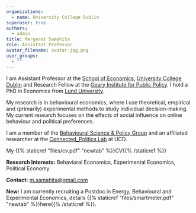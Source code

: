 ```yaml
---
organizations:
  - name: University College Dublin
superuser: true
authors:
  - admin
title: Margaret Samahita
role: Assistant Professor
avatar_filename: avatar.jpg.png
user_groups:
  - ""
---
```

I am Assistant Professor at the [School of Economics](https://www.ucd.ie/economics/), [University College Dublin](https://www.ucd.ie/) and Research Fellow at the [Geary Institute for Public Policy](https://www.ucd.ie/geary/). I hold a PhD in Economics from [Lund University](https://nek.lu.se/en).

My research is in behavioural economics, where I use theoretical, empirical and (primarily) experimental methods to study individual decision-making. My current research focuses on the effects of social influence on online behaviour and political preferences.

<!-- In particular, I focus on the effects of social norms, social influence, self-image, social image, emotions and self-control. More recently, I am also interested in studying online political behaviour and how information shapes political preferences. -->

I am a member of the [Behavioural Science & Policy Group](https://bsp.ucd.ie/) and an affiliated researcher at the [Connected_Politics Lab](https://www.ucd.ie/connected_politics/) at UCD.

My {{% staticref "files/cv.pdf" "newtab" %}}CV{{% /staticref %}}

**Research Interests:** Behavioral Economics, Experimental Economics, Political Economy

**Contact:** [m.samahita@gmail.com](mailto:m.samahita@gmail.com)

**New:** I am currently recruiting a Postdoc in Energy, Behavioural and Experimental Economics, details {{% staticref "files/smartmeter.pdf" "newtab" %}}here{{% /staticref %}}.

<!--**New:** I am currently recruiting a PhD student for an externally funded project, details {{% staticref "files/offshore.pdf" "newtab" %}}here{{% /staticref %}}.-->
